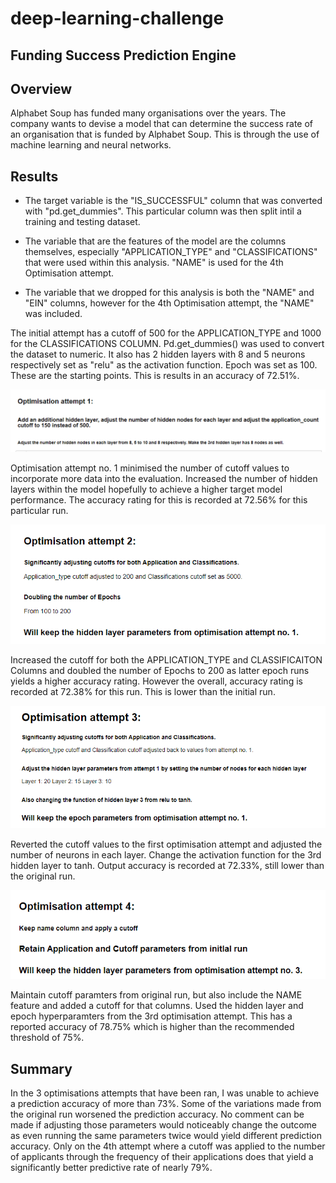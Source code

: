# deep-learning-challenge

## Funding Success Prediction Engine

## Overview

Alphabet Soup has funded many organisations over the years. The company wants to devise a model that can determine the success rate of an organisation that is funded by Alphabet Soup. This is through the use of machine learning and neural networks. 


## Results

* The target variable is the "IS_SUCCESSFUL" column that was converted with "pd.get_dummies". This particular column was then split intil a training and testing dataset.

* The variable that are the features of the model are the columns themselves, especially "APPLICATION_TYPE" and "CLASSIFICATIONS" that were used within this analysis. "NAME" is used for the 4th Optimisation attempt.

* The variable that we dropped for this analysis is both the "NAME" and "EIN" columns, however for the 4th Optimisation attempt, the "NAME" was included.

The initial attempt has a cutoff of 500 for the APPLICATION_TYPE and 1000 for the CLASSIFICATIONS COLUMN. Pd.get_dummies() was used to convert the dataset to numeric. It also has 2 hidden layers with 8 and 5 neurons respectively set as "relu" as the activation function. Epoch was set as 100. These are the starting points. This is results in an accuracy of 72.51%.



![alt text](https://github.com/ChrisBanh/deep-learning-challenge/blob/main/Attempt%201%20Parameter%20Changes.PNG?raw=true)

Optimisation attempt no. 1 minimised the number of cutoff values to incorporate more data into the evaluation. Increased the number of hidden layers within the model hopefully to achieve a higher target model performance. The accuracy rating for this is recorded at 72.56% for this particular run. 

![alt text](https://github.com/ChrisBanh/deep-learning-challenge/blob/main/Attempt%202%20Parameter%20Changes.PNG?raw=true)

Increased the cutoff for both the APPLICATION_TYPE and CLASSIFICAITON Columns and doubled the number of Epochs to 200 as latter epoch runs yields a higher accuracy rating. However the overall, accuracy rating is recorded at 72.38% for this run. This is lower than the initial run.

![alt text](https://github.com/ChrisBanh/deep-learning-challenge/blob/main/Attempt%203%20Parameter%20Changes.PNG?raw=true)

Reverted the cutoff values to the first optimisation attempt and adjusted the number of neurons in each layer. Change the activation function for the 3rd hidden layer to tanh. Output accuracy is recorded at 72.33%, still lower than the original run. 

![alt text](https://github.com/ChrisBanh/deep-learning-challenge/blob/main/Attempt%204%20Parameter%20Changes.PNG?raw=true)

Maintain cutoff paramters from original run, but also include the NAME feature and added a cutoff for that columns. Used the hidden layer and epoch hyperparamters from the 3rd optimisation attempt. This has a reported accuracy of 78.75% which is higher than the recommended threshold of 75%.

## Summary

In the 3 optimisations attempts that have been ran, I was unable to achieve a prediction accuracy of more than 73%. Some of the variations made from the original run worsened the prediction accuracy. No comment can be made if adjusting those parameters would noticeably change the outcome as even running the same parameters twice would yield different prediction accuracy. Only on the 4th attempt where a cutoff was applied to the number of applicants through the frequency of their applications does that yield a significantly better predictive rate of nearly 79%.  